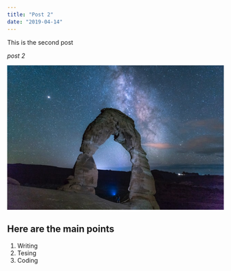 ```yaml
---
title: "Post 2"
date: "2019-04-14"
---
```

This is the second  post 

*post 2* 

![space picture](./space.jpg)

## Here are the main points

1. Writing
2. Tesing
3. Coding 